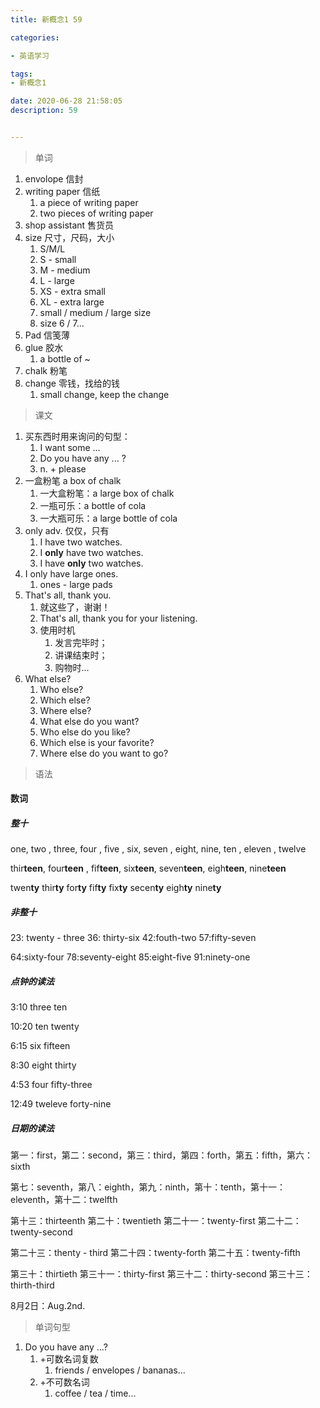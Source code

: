 ```yaml
---
title: 新概念1 59

categories: 

- 英语学习

tags: 
- 新概念1

date: 2020-06-28 21:58:05
description: 59


---
```


<!-- more -->

> 单词

1. envolope 信封
2. writing paper 信纸
   1. a piece of writing paper
   2. two pieces of writing paper
3. shop assistant 售货员
4. size  尺寸，尺码，大小
   1. S/M/L
   2. S - small
   3. M - medium 
   4. L - large
   5. XS - extra small
   6. XL - extra large
   7. small / medium / large size
   8. size 6 / 7...
5. Pad  信笺薄
6. glue 胶水
   1. a bottle of ~
7. chalk 粉笔
8. change 零钱，找给的钱
   1. small change,   keep the change 

> 课文

1. 买东西时用来询问的句型：
   1. I want some ...
   2. Do you have any ... ?
   3. n. + please
2. 一盒粉笔    a box of chalk
   1. 一大盒粉笔：a large box of chalk
   2. 一瓶可乐：a bottle of cola
   3. 一大瓶可乐：a large bottle of cola
3. only   adv.  仅仅，只有
   1. I have two watches.
   2. I **only** have two watches.
   3. I have **only** two watches.
4. I only have large ones.
   1. ones - large pads
5. That's all, thank you.
   1. 就这些了，谢谢！
   2. That's all, thank you for your listening.
   3. 使用时机
      1. 发言完毕时；
      2. 讲课结束时；
      3. 购物时...
6. What else?
   1. Who else?
   2. Which else?
   3. Where else?
   4. What else do you want?
   5. Who else do you like?
   6. Which else is your favorite?
   7. Where else do you want to go?

> 语法

#### 数词

##### 整十

one, two , three, four , five , six, seven , eight, nine, ten , eleven , twelve

thir**teen**, four**teen** , fif**teen**,  six**teen**, seven**teen**, eigh**teen**, nine**teen**

twen**ty** thir**ty**  for**ty**  fif**ty**   fix**ty**  secen**ty** eigh**ty**  nine**ty**



##### 非整十

23: twenty - three    36: thirty-six   42:fouth-two   57:fifty-seven

64:sixty-four  78:seventy-eight   85:eight-five   91:ninety-one



##### 点钟的读法

3:10  three ten 

10:20 ten twenty

6:15 six fifteen

8:30 eight thirty

4:53 four fifty-three

12:49 tweleve forty-nine



##### 日期的读法

第一：first，第二：second，第三：third，第四：forth，第五：fifth，第六：sixth

第七：seventh，第八：eighth，第九：ninth，第十：tenth，第十一：eleventh，第十二：twelfth

第十三：thirteenth  第二十：twentieth  第二十一：twenty-first  第二十二：twenty-second 

第二十三：thenty - third  第二十四：twenty-forth  第二十五：twenty-fifth

第三十：thirtieth   第三十一：thirty-first  第三十二：thirty-second  第三十三：thirth-third



8月2日：Aug.2nd.    

> 单词句型

1. Do you have any ...?
   1. +可数名词复数
      1. friends / envelopes / bananas...
   2. +不可数名词
      1. coffee /  tea / time...







